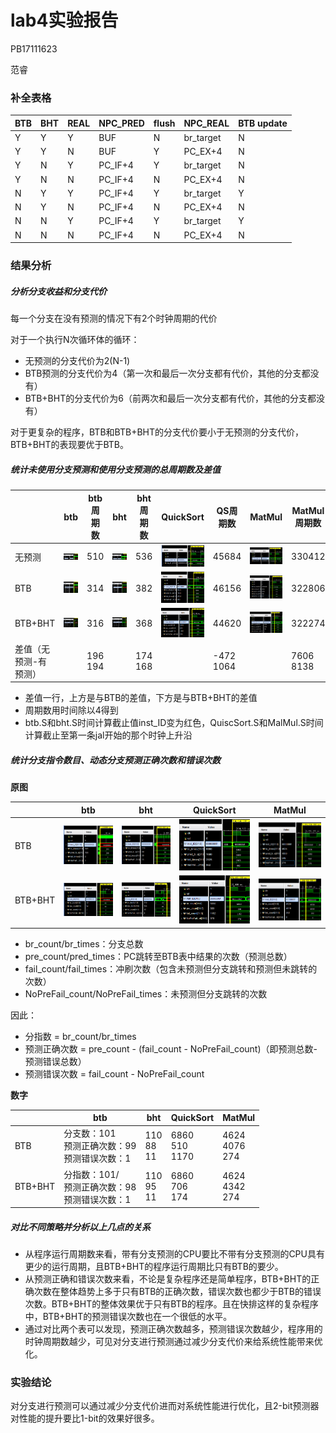 # lab4实验报告

PB17111623

范睿

### 补全表格

| BTB  | BHT  | REAL | NPC_PRED | flush | NPC_REAL  | BTB update |
| ---- | ---- | ---- | -------- | ----- | --------- | ---------- |
| Y    | Y    | Y    | BUF      | N     | br_target | N          |
| Y    | Y    | N    | BUF      | Y     | PC_EX+4   | N          |
| Y    | N    | Y    | PC_IF+4  | Y     | br_target | N          |
| Y    | N    | N    | PC_IF+4  | N     | PC_EX+4   | N          |
| N    | Y    | Y    | PC_IF+4  | Y     | br_target | Y          |
| N    | Y    | N    | PC_IF+4  | N     | PC_EX+4   | N          |
| N    | N    | Y    | PC_IF+4  | Y     | br_target | Y          |
| N    | N    | N    | PC_IF+4  | N     | PC_EX+4   | N          |

### 结果分析

##### 分析分支收益和分支代价

每一个分支在没有预测的情况下有2个时钟周期的代价

对于一个执行N次循环体的循环：

* 无预测的分支代价为2(N-1)
* BTB预测的分支代价为4（第一次和最后一次分支都有代价，其他的分支都没有）
* BTB+BHT的分支代价为6（前两次和最后一次分支都有代价，其他的分支都没有）

对于更复杂的程序，BTB和BTB+BHT的分支代价要小于无预测的分支代价，BTB+BHT的表现要优于BTB。

##### 统计未使用分支预测和使用分支预测的总周期数及差值

|                       | btb                                     | btb周期数    | bht                                     | bht周期数    | QuickSort                              | QS周期数       | MatMul                                 | MatMul周期数   |
| --------------------- | --------------------------------------- | ------------ | --------------------------------------- | ------------ | -------------------------------------- | -------------- | -------------------------------------- | -------------- |
| 无预测                | <img src="img\NP_btb.png" width="200">  | 510          | <img src="img\NP_bht.png" width="250">  | 536          | <img src="img\NP_QS.png" width="250">  | 45684          | <img src="img\NP_MM.png" width="250">  | 330412         |
| BTB                   | <img src="img\BTB_btb.png" width="250"> | 314          | <img src="img\BTB_bht.png" width="250"> | 382          | <img src="img\BTB_QS.png" width="250"> | 46156          | <img src="img\BTB_MM.png" width="250"> | 322806         |
| BTB+BHT               | <img src="img\BHT_btb.png" width="250"> | 316          | <img src="img\BHT_bht.png" width="250"> | 368          | <img src="img\BHT_QS.png" width="250"> | 44620          | <img src="img\BHT_MM.png" width="250"> | 322274         |
| 差值（无预测-有预测） |                                         | 196<br />194 |                                         | 174<br />168 |                                        | -472<br />1064 |                                        | 7606<br />8138 |

* 差值一行，上方是与BTB的差值，下方是与BTB+BHT的差值
* 周期数用时间除以4得到
* btb.S和bht.S时间计算截止值inst_ID变为红色，QuiscSort.S和MalMul.S时间计算截止至第一条jal开始的那个时钟上升沿

##### 统计分支指令数目、动态分支预测正确次数和错误次数

**原图**

|         | btb                                     | bht                                     | QuickSort                              | MatMul                                 |
| ------- | --------------------------------------- | --------------------------------------- | -------------------------------------- | -------------------------------------- |
| BTB     | <img src="img\BTB_btb.png" width="250"> | <img src="img\BTB_bht.png" width="250"> | <img src="img\BTB_QS.png" width="250"> | <img src="img\BTB_MM.png" width="250"> |
| BTB+BHT | <img src="img\BHT_btb.png" width="250"> | <img src="img\BHT_bht.png" width="250"> | <img src="img\BHT_QS.png" width="250"> | <img src="img\BHT_MM.png" width="250"> |

* br_count/br_times：分支总数
* pre_count/pred_times：PC跳转至BTB表中结果的次数（预测总数）
* fail_count/fail_times：冲刷次数（包含未预测但分支跳转和预测但未跳转的次数）
* NoPreFail_count/NoPreFail_times：未预测但分支跳转的次数

因此：

* 分指数 = br_count/br_times
* 预测正确次数 = pre_count - (fail_count - NoPreFail_count)（即预测总数-预测错误总数）
* 预测错误次数 = fail_count - NoPreFail_count

**数字**

|         | btb                                                     | bht                 | QuickSort               | MatMul                  |
| ------- | ------------------------------------------------------- | ------------------- | ----------------------- | ----------------------- |
| BTB     | 分支数：101<br />预测正确次数：99<br />预测错误次数：1  | 110<br />88<br />11 | 6860<br />510<br />1170 | 4624<br />4076<br />274 |
| BTB+BHT | 分指数：101/<br />预测正确次数：98<br />预测错误次数：1 | 110<br />95<br />11 | 6860<br />706<br />174  | 4624<br />4342<br />274 |

##### 对比不同策略并分析以上几点的关系

* 从程序运行周期数来看，带有分支预测的CPU要比不带有分支预测的CPU具有更少的运行周期，且BTB+BHT的程序运行周期比只有BTB的要少。
* 从预测正确和错误次数来看，不论是复杂程序还是简单程序，BTB+BHT的正确次数在整体趋势上多于只有BTB的正确次数，错误次数也都少于BTB的错误次数。BTB+BHT的整体效果优于只有BTB的程序。且在快排这样的复杂程序中，BTB+BHT的预测错误次数也在一个很低的水平。
* 通过对比两个表可以发现，预测正确次数越多，预测错误次数越少，程序用的时钟周期数越少，可见对分支进行预测通过减少分支代价来给系统性能带来优化。

### 实验结论

对分支进行预测可以通过减少分支代价进而对系统性能进行优化，且2-bit预测器对性能的提升要比1-bit的效果好很多。

